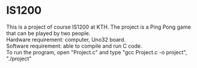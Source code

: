 # IS1200
This is a project of course IS1200 at KTH.
The project is a Ping Pong game that can be played by two people.  
Hardware requirement: computer, Uno32 board.  
Software requirement: able to compile and run C code.  
To run the program, open "Project.c" and type
"gcc Project.c -o project", "./project"
